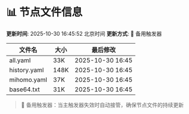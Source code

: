 # 📊 节点文件信息

**更新时间**: 2025-10-30 16:45:52 北京时间
**更新方式**: 🔄 备用触发器

| 文件名 | 大小 | 最后修改 |
|--------|------|----------|
| all.yaml | 33K | 2025-10-30 16:45 |
| history.yaml | 148K | 2025-10-30 16:45 |
| mihomo.yaml | 37K | 2025-10-30 16:45 |
| base64.txt | 31K | 2025-10-30 16:45 |

> 🔄 备用触发器：当主触发器失效时自动接管，确保节点文件的持续更新
